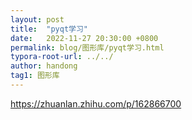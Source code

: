 ```yaml
---
layout: post
title:  "pyqt学习"
date:   2022-11-27 20:30:00 +0800
permalink: blog/图形库/pyqt学习.html
typora-root-url: ../../
author: handong
tag1: 图形库
---
```




https://zhuanlan.zhihu.com/p/162866700
